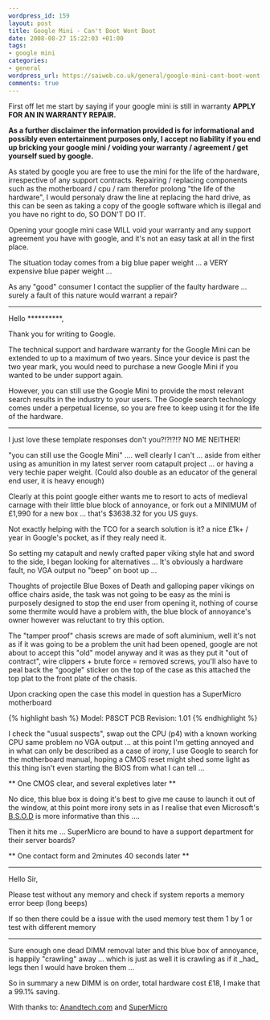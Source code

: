```yaml
--- 
wordpress_id: 159
layout: post
title: Google Mini - Can't Boot Wont Boot
date: 2008-08-27 15:22:03 +01:00
tags: 
- google mini
categories: 
- general
wordpress_url: https://saiweb.co.uk/general/google-mini-cant-boot-wont-boot
comments: true
---
```

First off let me start by saying if your google mini is still in warranty <strong>APPLY FOR AN IN WARRANTY REPAIR.</strong>

<strong>As a further disclaimer the information provided is for informational and possibly even entertainment purposes only, I accept no liability if you end up bricking your google mini / voiding your warranty / agreement / get yourself sued by google.</strong>

As stated by google you are free to use the mini for the life of the hardware, irrespective of any support contracts. Repairing / replacing components such as the motherboard / cpu / ram therefor prolong "the life of the hardware", I would personaly draw the line at replacing the hard drive, as this can be seen as taking a copy of the google software which is illegal and you have no right to do, SO DON'T DO IT.

Opening your google mini case WILL void your warranty and any support agreement you have with google, and it's not an easy task at all in the first place.

The situation today comes from a big blue paper weight ... a VERY expensive blue paper weight ...

As any "good" consumer I contact the supplier of the faulty hardware ... surely a fault of this nature would warrant a repair?

<hr />Hello **********,

Thank you for writing to Google.

The technical support and hardware warranty for the Google Mini can be extended to up to a maximum of two years. Since your device is past the two year mark, you would need to purchase a new Google Mini if you wanted to be under support again.

However, you can still use the Google Mini to provide the most relevant search results in the industry to your users. The Google search technology comes under a perpetual license, so you are free to keep using it for the life of the hardware.

<hr />I just love these template responses don't you?!?!?!? NO ME NEITHER!

"you can still use the Google Mini" .... well clearly I can't ... aside from either using as amunition in my latest server room catapult project ... or having a very techie paper weight. (Could also double as an educator of the general end user, it is heavy enough)

Clearly at this point google either wants me to resort to acts of medieval carnage with their little blue block of annoyance, or fork out a MINIMUM of £1,990 for a new box ... that's $3638.32 for you US guys.

Not exactly helping with the TCO for a search solution is it? a nice £1k+ / year in Google's pocket, as if they realy need it.

So setting my catapult and newly crafted paper viking style hat and sword to the side, I began looking for alternatives ... It's obviously a hardware fault, no VGA output no "beep" on boot up ...

Thoughts of projectile Blue Boxes of Death and galloping paper vikings on office chairs aside, the task was not going to be easy as the mini is purposely designed to stop the end user from opening it, nothing of course some thermite would have a problem with, the blue block of annoyance's owner however was reluctant to try this option.

The "tamper proof" chasis screws are made of soft aluminium, well it's not as if it was going to be a problem the unit had been opened, google are not about to accept this "old" model anyway and it was as they put it "out of contract", wire clippers + brute force = removed screws, you'll also have to peal back the "google" sticker on the top of the case as this attached the top plat to the front plate of the chasis.

Upon cracking open the case this model in question has a SuperMicro motherboard

{% highlight bash %}
Model: P8SCT
PCB Revision: 1.01
{% endhighlight %}

I check the "usual suspects", swap out the CPU (p4) with a known working CPU same problem no VGA output ... at this point I'm getting annoyed and in what can only be described as a case of irony, I use Google to search for the motherboard manual, hoping a CMOS reset might shed some light as this thing isn't even starting the BIOS from what I can tell ...

** One CMOS clear, and several expletives later **

No dice, this blue box is doing it's best to give me cause to launch it out of the window, at this point more irony sets in as I realise that even Microsoft's <a href="https://en.wikipedia.org/wiki/Blue_Screen_of_Death">B.S.O.D</a> is more informative than this ....

Then it hits me ... SuperMicro are bound to have a support department for their server boards?

** One contact form and 2minutes 40 seconds later **

<hr />Hello Sir,

Please test without any memory and check if system reports a memory error beep (long beeps)

If so then there could be a issue with the used memory test them 1 by 1 or test with different memory

<hr />Sure enough one dead DIMM removal later and this blue box of annoyance, is happily "crawling" away ... which is just as well it is crawling as if it _had_ legs then I would have broken them ...

So in summary a new DIMM is on order, total hardware cost £18, I make that a 99.1% saving.

With thanks to: <a href="https://www.anandtech.com/IT/showdoc.aspx?i=2523&amp;p=3">Anandtech.com</a> and <a href="https://www.supermicro.com/">SuperMicro</a>
